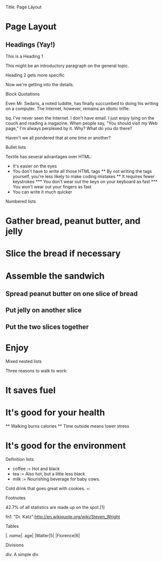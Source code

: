 Title: Page Läyout

Page Layout
===========

Headings (Yay!)
---------------

This is a Heading 1

This might be an introductory paragraph on the general topic.

Heading 2 gets more specific

Now we're getting into the details.

Block Quotations

Even Mr. Sedaris, a noted luddite, has finally succumbed to doing his writing on a computer.  The Internet, however, remains an idiotic trifle:

bq. I've never seen the Internet. I don't have email. I just enjoy lying on the couch and reading a magazine. When people say, "You should visit my Web page," I'm always perplexed by it. Why? What do you do there?

Haven't we all pondered that at one time or another?

Bullet lists

Textile has several advantages over HTML:

* It's easier on the eyes
* You don't have to write all those HTML tags
** By not writing the tags yourself, you're less likely to make coding mistakes
** It requires fewer keystrokes
*** You don't wear out the keys on your keyboard as fast
*** You won't wear out your fingers as fast
* You can write it much quicker

Numbered lists

# Gather bread, peanut butter, and jelly
# Slice the bread if necessary
# Assemble the sandwich
## Spread peanut butter on one slice of bread
## Put jelly on another slice
## Put the two slices together
# Enjoy

Mixed nested lists

Three reasons to walk to work:

# It saves fuel
# It's good for your health
** Walking burns calories
** Time outside means lower stress
# It's good for the environment

Definition lists

- coffee := Hot and black
- tea := Also hot, but a little less black
- milk :=
Nourishing beverage for baby cows.

Cold drink that goes great with cookies. =:

Footnotes

42.7% of all statistics are made up on the spot.[1]

fn1. "Dr. Katz":http://en.wikiquote.org/wiki/Steven_Wright

Tables

|_. name|_. age|
|Walter|5|
|Florence|6|

Divisions

div. A simple div.
